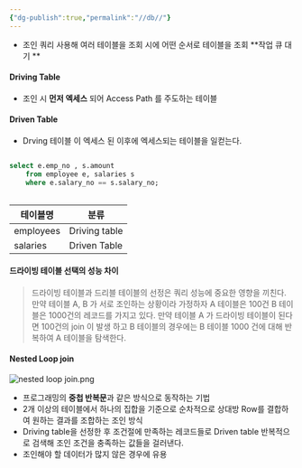 ```yaml
---
{"dg-publish":true,"permalink":"//db//"}
---
```



- 조인 쿼리 사용해 여러 테이블을 조회 시에 어떤 순서로 테이블을 조회 
  **작업 큐 대기 ** 
#### Driving Table
- 조인 시 **먼저 엑세스** 되어 Access Path 를 주도하는 테이블


#### Driven Table
- Drving 테이블 이 엑세스 된 이후에 엑세스되는 테이블을 일컫는다.


``` sql

select e.emp_no , s.amount 
	from employee e, salaries s 
	where e.salary_no == s.salary_no;
 
```

| 테이블명      | 분류            |
| --------- | ------------- |
| employees | Driving table |
| salaries  | Driven Table  |


#### 드라이빙 테이블 선택의 성능 차이

> 드라이빙 테이블과 드리블 테이블의 선정은 쿼리 성능에 중요한 영향을 끼친다.
> 만약 테이블 A, B 가 서로 조인하는 상황이라 가정하자 A 테이블은 100건 B 테이블은 1000건의 레코드를 가지고 있다.
> 만약 테이블 A 가 드라이빙 테이블이 된다면 100건의 join 이 발생 하고  B 테이블의 경우에는 B 테이블 1000 건에 대해 반복하여 A 테이블을 탐색한다.










#### Nested Loop join

![nested loop join.png](/images/nested%20loop%20join.png)
- 프로그래밍의 **중첩 반복문**과 같은 방식으로 동작하는 기법
- 2개 이상의 테이블에서 하나의 집합을 기준으로 순차적으로 상대방 Row를 결합하여 원하는 결과를 조합하는 조인 방식
- Driving table을 선정한 후 조건절에 만족하는 레코드들로 Driven table 반복적으로 검색해 조인 조건을 충족하는 값들을 걸러낸다.
- 조인해야 할 데이터가 많지 않은 경우에 유용



